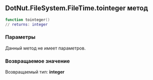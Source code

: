 ## DotNut.FileSystem.FileTime.tointeger метод


```lua
function tointeger()
// returns: integer
```


### Параметры

Данный метод не имеет параметров.

### Возвращаемое значение

Возвращаемый тип: **integer**

